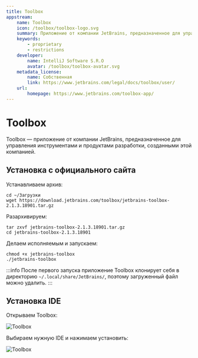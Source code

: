 ```yaml
---
title: Toolbox
appstream:
    name: Toolbox
    icon: /toolbox/toolbox-logo.svg
    summary: Приложение от компании JetBrains, предназначенное для управления инструментами и продуктами разработки, созданными этой компанией.
    keywords: 
        - proprietary
        - restrictions
    developer: 
        name: IntelliJ Software S.R.O
        avatar: /toolbox/toolbox-avatar.svg
    metadata_license: 
        name: Собственная
        link: https://www.jetbrains.com/legal/docs/toolbox/user/
    url: 
        homepage: https://www.jetbrains.com/toolbox-app/
---
```




# Toolbox

Toolbox — приложение от компании JetBrains, предназначенное для управления инструментами и продуктами разработки, созданными этой компанией.

## Установка с официального сайта

Устанавливаем архив:

```shell
cd ~/Загрузки
wget https://download.jetbrains.com/toolbox/jetbrains-toolbox-2.1.3.18901.tar.gz
```

Разархивируем:

```shell
tar zxvf jetbrains-toolbox-2.1.3.18901.tar.gz
cd jetbrains-toolbox-2.1.3.18901
```

Делаем исполняемым и запускаем:

```shell
chmod +x jetbrains-toolbox
./jetbrains-toolbox
```

:::info
После первого запуска приложение Toolbox клонирует себя в директорию `~/.local/share/JetBrains/`, поэтому загруженный файл можно удалить.
:::

## Установка IDE

Открываем Toolbox:

![Toolbox](/toolbox/toolbox_1.png)

Выбираем нужную IDE и нажимаем установить:

![Toolbox](/toolbox/toolbox_2.png)
